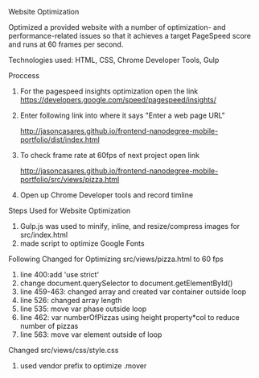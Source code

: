 Website Optimization

 Optimized a provided website with a number of optimization- and performance-related issues so that it achieves a target PageSpeed score and runs at 60 frames per second.

 Technologies used: HTML, CSS, Chrome Developer Tools, Gulp

Proccess
1. For the pagespeed insights optimization open the link
   https://developers.google.com/speed/pagespeed/insights/

2. Enter following link into where it says "Enter a web page URL"

   http://jasoncasares.github.io/frontend-nanodegree-mobile-portfolio/dist/index.html

3. To check frame rate at 60fps of next project open link 

	http://jasoncasares.github.io/frontend-nanodegree-mobile-portfolio/src/views/pizza.html

4. Open up Chrome Developer tools and record timline

Steps Used for Website Optimization

1.  Gulp.js was used to minify, inline, and resize/compress 
    images for src/index.html
2.	made script to optimize Google Fonts

Following Changed for Optimizing src/views/pizza.html to 60 fps

1.	line 400:add 'use strict'
2.	change document.querySelector to document.getElementById()
3.	line 459-463:
	changed array and created var container outside loop 
4.	line 526: changed array length
5.	line 535: move var phase outside loop
6.	line 462: var numberOfPizzas using height property*col
	to reduce number of pizzas
7.  line 563: move var element outside of loop

Changed src/views/css/style.css

1.	used vendor prefix to optimize .mover




